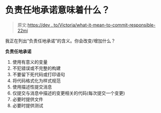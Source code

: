 # 负责任地承诺意味着什么？

> 原文:[https://dev . to/Victoria/what-it-mean-to-commit-responsible-22mi](https://dev.to/victoria/what-does-it-mean-to-commit-responsibly-22mi)

我正在列出“负责任地承诺”的含义。你会改变/增加什么？

**负责任地承诺**

1.  使用有意义的变量
2.  不犯错误或不完整的构建
3.  不要留下死代码或打印语句
4.  将代码格式化为样式规范
5.  使用描述性提交消息
6.  仅提交与消息中描述的变更相关的代码(每次提交一个变更)
7.  必要时提供文件
8.  必要时提供测试